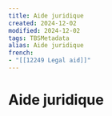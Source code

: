 ```yaml
---
title: Aide juridique
created: 2024-12-02
modified: 2024-12-02
tags: TBSMetadata
alias: Aide juridique
french:
- "[[12249 Legal aid]]"
---
```

# Aide juridique

